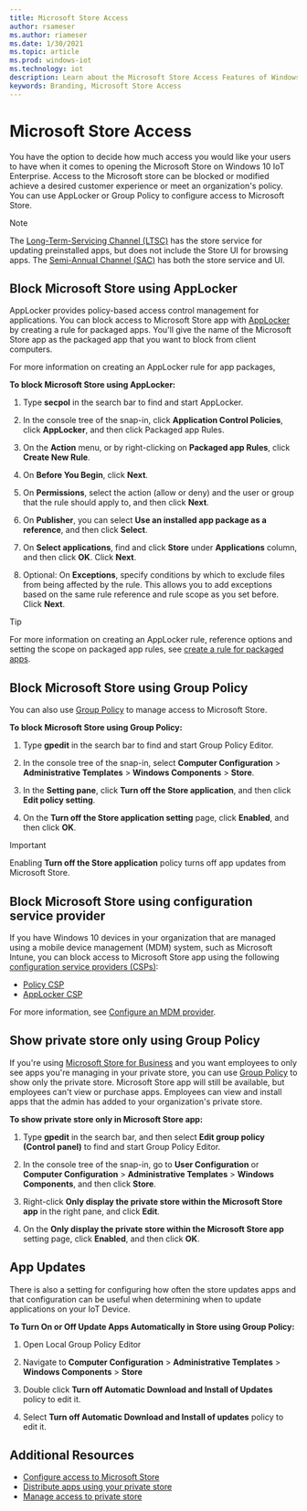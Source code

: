 ```yaml
---
title: Microsoft Store Access
author: rsameser
ms.author: riameser
ms.date: 1/30/2021
ms.topic: article
ms.prod: windows-iot
ms.technology: iot
description: Learn about the Microsoft Store Access Features of Windows 10 IoT Enterprise.
keywords: Branding, Microsoft Store Access
---
```


# Microsoft Store Access
You have the option to decide how much access you would like your users to have when it comes to opening the Microsoft Store on Windows 10 IoT Enterprise. Access to the Microsoft store can be blocked or modified achieve a desired customer experience or meet an organization's policy. You can use AppLocker or Group Policy to configure access to Microsoft Store.

> [!NOTE]
> The [Long-Term-Servicing Channel (LTSC)](https://docs.microsoft.com/windows/deployment/update/waas-overview#long-term-servicing-channel) has the store service for updating preinstalled apps, but does not include the Store UI for browsing apps. The [Semi-Annual Channel (SAC)](https://docs.microsoft.com/windows/deployment/update/waas-overview#semi-annual-channel) has both the store service and UI.


## Block Microsoft Store using AppLocker
AppLocker provides policy-based access control management for applications. You can block access to Microsoft Store app with [AppLocker](https://docs.microsoft.com/windows/configuration/stop-employees-from-using-microsoft-store#block-microsoft-store-using-applocker) by creating a rule for packaged apps. You'll give the name of the Microsoft Store app as the packaged app that you want to block from client computers.

For more information on creating an AppLocker rule for app packages,

**To block Microsoft Store using AppLocker:**

1. Type **secpol** in the search bar to find and start AppLocker.

2. In the console tree of the snap-in, click **Application Control Policies**, click **AppLocker**, and then click Packaged app Rules.

3. On the **Action** menu, or by right-clicking on **Packaged app Rules**, click **Create New Rule**.

4. On **Before You Begin**, click **Next**.

5. On **Permissions**, select the action (allow or deny) and the user or group that the rule should apply to, and then click **Next**.

6. On **Publisher**, you can select **Use an installed app package as a reference**, and then click **Select**.

7. On **Select applications**, find and click **Store** under **Applications** column, and then click **OK**. Click **Next**.

8. Optional: On **Exceptions**, specify conditions by which to exclude files from being affected by the rule. This allows you to add exceptions based on the same rule reference and rule scope as you set before. Click **Next**.

> [!TIP]
>
> For more information on creating an AppLocker rule, reference options and setting the scope on packaged app rules, see [create a rule for packaged apps](https://docs.microsoft.com/windows/security/threat-protection/windows-defender-application-control/applocker/create-a-rule-for-packaged-apps).


## Block Microsoft Store using Group Policy
You can also use [Group Policy](https://docs.microsoft.com/windows/configuration/stop-employees-from-using-microsoft-store#block-microsoft-store-using-group-policy) to manage access to Microsoft Store.

**To block Microsoft Store using Group Policy:**

1. Type **gpedit** in the search bar to find and start Group Policy Editor.

2. In the console tree of the snap-in, select **Computer Configuration** > **Administrative Templates** > **Windows Components** > **Store**.

3. In the **Setting pane**, click **Turn off the Store application**, and then click **Edit policy setting**.

4. On the **Turn off the Store application setting** page, click **Enabled**, and then click **OK**.

>[!IMPORTANT]
>
> Enabling **Turn off the Store application** policy turns off app updates from Microsoft Store.

## Block Microsoft Store using configuration service provider
If you have Windows 10 devices in your organization that are managed using a mobile device management (MDM) system, such as Microsoft Intune, you can block access to Microsoft Store app using the following [configuration service providers (CSPs)](https://docs.microsoft.com/windows/configuration/stop-employees-from-using-microsoft-store#block-microsoft-store-using-configuration-service-provider):
* [Policy CSP](https://docs.microsoft.com/windows/client-management/mdm/policy-configuration-service-provider)
* [AppLocker CSP](https://docs.microsoft.com/windows/client-management/mdm/applocker-csp)

For more information, see [Configure an MDM provider](https://docs.microsoft.com/microsoft-store/configure-mdm-provider-microsoft-store-for-business).


## Show private store only using Group Policy
If you're using [Microsoft Store for Business](https://docs.microsoft.com/microsoft-store/microsoft-store-for-business-overview) and you want employees to only see apps you're managing in your private store, you can use [Group Policy](https://docs.microsoft.com/windows/configuration/stop-employees-from-using-microsoft-store#show-private-store-only-using-group-policy) to show only the private store. Microsoft Store app will still be available, but employees can't view or purchase apps. Employees can view and install apps that the admin has added to your organization's private store.

**To show private store only in Microsoft Store app:**

1. Type **gpedit** in the search bar, and then select **Edit group policy (Control panel)** to find and start Group Policy Editor.

2. In the console tree of the snap-in, go to **User Configuration** or **Computer Configuration** > **Administrative Templates** > **Windows Components**, and then click **Store**.

3. Right-click **Only display the private store within the Microsoft Store app** in the right pane, and click **Edit**.

4. On the **Only display the private store within the Microsoft Store app** setting page, click **Enabled**, and then click **OK**.


## App Updates  
There is also a setting for configuring how often the store updates apps and that configuration can be useful when determining when to update applications on your IoT Device.

**To Turn On or Off Update Apps Automatically in Store using Group Policy:**

1. Open Local Group Policy Editor

2. Navigate to **Computer Configuration** > **Administrative Templates** > **Windows Components** > **Store**

3. Double click **Turn off Automatic Download and Install of Updates** policy to edit it.

4. Select **Turn off Automatic Download and Install of updates** policy to edit it.


## Additional Resources
* [Configure access to Microsoft Store](https://docs.microsoft.com/windows/configuration/stop-employees-from-using-microsoft-store#options-to-configure-access-to-microsoft-store)
* [Distribute apps using your private store](https://docs.microsoft.com/microsoft-store/distribute-apps-from-your-private-store)
* [Manage access to private store](https://docs.microsoft.com/microsoft-store/manage-access-to-private-store)

